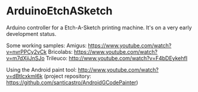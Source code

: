 ArduinoEtchASketch
==================
Arduino controller for a Etch-A-Sketch printing machine.
It's on a very early development status.

Some working samples: 
Amigus: https://www.youtube.com/watch?v=nvrPPCy2vCk
Bricolabs: https://www.youtube.com/watch?v=m7dXjiJnSJo
Trileuco: http://www.youtube.com/watch?v=F4bDEykehfI

Using the Android paint tool: http://www.youtube.com/watch?v=dBtlcxkml6k (project repository: https://github.com/santicastro/AndroidGCodePainter)
